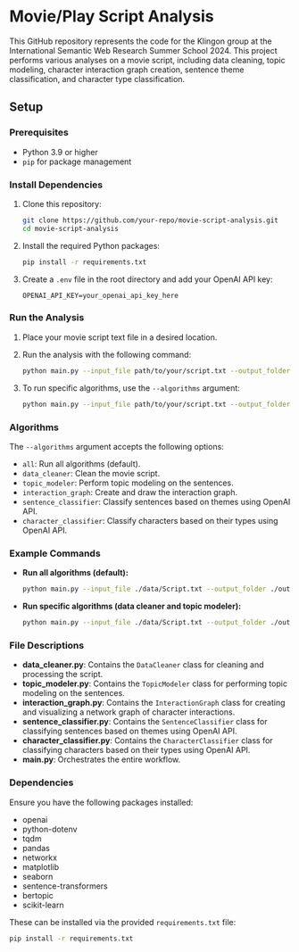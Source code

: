 # Movie/Play Script Analysis
This GitHub repository represents the code for the Klingon group at the International Semantic Web Research Summer School 2024.
This project performs various analyses on a movie script, including data cleaning, topic modeling, character interaction graph creation, sentence theme classification, and character type classification.

## Setup

### Prerequisites

- Python 3.9 or higher
- `pip` for package management

### Install Dependencies

1. Clone this repository:
    ```bash
    git clone https://github.com/your-repo/movie-script-analysis.git
    cd movie-script-analysis
    ```

2. Install the required Python packages:
    ```bash
    pip install -r requirements.txt
    ```

3. Create a `.env` file in the root directory and add your OpenAI API key:
    ```plaintext
    OPENAI_API_KEY=your_openai_api_key_here
    ```

### Run the Analysis

1. Place your movie script text file in a desired location.

2. Run the analysis with the following command:
    ```bash
    python main.py --input_file path/to/your/script.txt --output_folder path/to/output_folder
    ```

3. To run specific algorithms, use the `--algorithms` argument:
    ```bash
    python main.py --input_file path/to/your/script.txt --output_folder path/to/output_folder --algorithms data_cleaner topic_modeler
    ```

### Algorithms

The `--algorithms` argument accepts the following options:

- `all`: Run all algorithms (default).
- `data_cleaner`: Clean the movie script.
- `topic_modeler`: Perform topic modeling on the sentences.
- `interaction_graph`: Create and draw the interaction graph.
- `sentence_classifier`: Classify sentences based on themes using OpenAI API.
- `character_classifier`: Classify characters based on their types using OpenAI API.

### Example Commands

- **Run all algorithms (default):**
    ```bash
    python main.py --input_file ./data/Script.txt --output_folder ./output --seed 42
    ```

- **Run specific algorithms (data cleaner and topic modeler):**
    ```bash
    python main.py --input_file ./data/Script.txt --output_folder ./output --seed 42 --algorithms data_cleaner topic_modeler
    ```

### File Descriptions

- **data_cleaner.py**: Contains the `DataCleaner` class for cleaning and processing the script.
- **topic_modeler.py**: Contains the `TopicModeler` class for performing topic modeling on the sentences.
- **interaction_graph.py**: Contains the `InteractionGraph` class for creating and visualizing a network graph of character interactions.
- **sentence_classifier.py**: Contains the `SentenceClassifier` class for classifying sentences based on themes using OpenAI API.
- **character_classifier.py**: Contains the `CharacterClassifier` class for classifying characters based on their types using OpenAI API.
- **main.py**: Orchestrates the entire workflow.

### Dependencies

Ensure you have the following packages installed:

- openai
- python-dotenv
- tqdm
- pandas
- networkx
- matplotlib
- seaborn
- sentence-transformers
- bertopic
- scikit-learn

These can be installed via the provided `requirements.txt` file:
```bash
pip install -r requirements.txt
